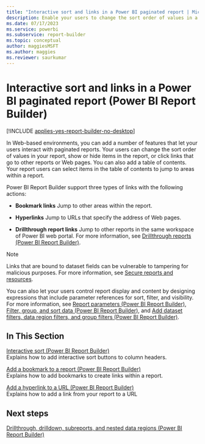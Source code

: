 ```yaml
---
title: "Interactive sort and links in a Power BI paginated report | Microsoft Docs"
description: Enable your users to change the sort order of values in a Power BI paginated report, show or hide items, or select links to other reports or Web pages in Power BI Report Builder.
ms.date: 07/17/2023
ms.service: powerbi
ms.subservice: report-builder
ms.topic: conceptual
author: maggiesMSFT
ms.author: maggies
ms.reviewer: saurkumar
---
```

# Interactive sort and links in a Power BI paginated report (Power BI Report Builder)

[!INCLUDE [applies-yes-report-builder-no-desktop](../../includes/applies-yes-report-builder-no-desktop.md)]

  In Web-based environments, you can add a number of features that let your users interact with paginated reports. Your users can change the sort order of values in your report, show or hide items in the report, or click links that go to other reports or Web pages. You can also add a table of contents. Your report users can select items in the table of contents to jump to areas within a report.  
  
 Power BI Report Builder support three types of links with the following actions:  
  
-   **Bookmark links** Jump to other areas within the report.  
  
-   **Hyperlinks** Jump to URLs that specify the address of Web pages.  
  
-   **Drillthrough report links** Jump to other reports in the same workspace of Power BI web portal. For more information, see [Drillthrough reports &#40;Power BI Report Builder&#41;](../../paginated-reports/report-design/drillthrough-reports-report-builder.md). 
  
> [!NOTE]  
>  Links that are bound to dataset fields can be vulnerable to tampering for malicious purposes. For more information, see [Secure reports and resources](/sql/reporting-services/security/secure-reports-and-resources).
  
 You can also let your users control report display and content by designing expressions that include parameter references for sort, filter, and visibility. For more information, see [Report parameters &#40;Power BI Report Builder&#41;](../../paginated-reports/parameters/report-parameters-concepts-report-builder.md), [Filter, group, and sort data &#40;Power BI Report Builder&#41;](../../paginated-reports/report-design/filter-group-sort-data-report-builder.md), and [Add dataset filters, data region filters, and group filters &#40;Power BI Report Builder&#41;](../../paginated-reports/report-design/add-dataset-filters-data-region-filters-and-group-filters.md).  
  
  
  
## In This Section  
 [Interactive sort &#40;Power BI Report Builder&#41;](../../paginated-reports/report-design/interactive-sort-report-builder.md)  
 Explains how to add interactive sort buttons to column headers.  
  
 [Add a bookmark to a report &#40;Power BI Report Builder&#41;](/sql/reporting-services/report-design/add-a-bookmark-to-a-report-report-builder-and-ssrs)  
 Explains how to add bookmarks to create links within a report.  
  
 [Add a hyperlink to a URL &#40;Power BI Report Builder&#41;](../../paginated-reports/report-design/add-hyperlink-url-report-builder.md)  
 Explains how to add a link from your report to a URL  
  
## Next steps  
 [Drillthrough, drilldown, subreports, and nested data regions &#40;Power BI Report Builder&#41;](../../paginated-reports/report-design/drillthrough-drilldown-subreports-nested-data-regions.md)  
  
  
